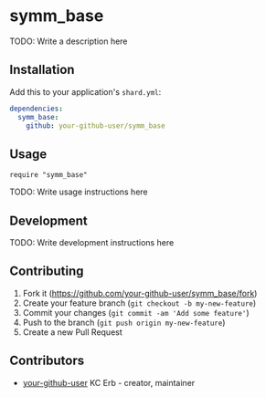 # symm_base

TODO: Write a description here

## Installation

Add this to your application's `shard.yml`:

```yaml
dependencies:
  symm_base:
    github: your-github-user/symm_base
```

## Usage

```crystal
require "symm_base"
```

TODO: Write usage instructions here

## Development

TODO: Write development instructions here

## Contributing

1. Fork it (<https://github.com/your-github-user/symm_base/fork>)
2. Create your feature branch (`git checkout -b my-new-feature`)
3. Commit your changes (`git commit -am 'Add some feature'`)
4. Push to the branch (`git push origin my-new-feature`)
5. Create a new Pull Request

## Contributors

- [your-github-user](https://github.com/your-github-user) KC Erb - creator, maintainer

